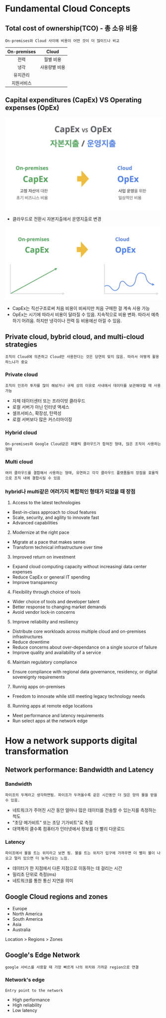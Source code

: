 # Fundamental Cloud Concepts

## Total cost of ownership(TCO) - 총 소유 비용
    On-premises와 Cloud 사이에 비용이 어떤 것이 더 많이드나 비교

|On-premises|Cloud|
|:---:|:---:|
전력 | 월별 비용
냉각 | 사용량별 비용
유지관리 |
지원서비스|

## Capital expenditures (CapEx) VS Operating expenses (OpEx)

![Alt text](image.png)
- 클라우드로 전환시 자본지출에서 운영지출로 변경

![Alt text](image-1.png)
- CapEx는 직선구조로써 처음 비용이 비싸지만 처음 구매한 걸 계속 사용 가능
- OpEx는 시기에 따라서 비용이 달라질 수 있음. 지속적으로 비용 변화. 따라서 예측하기 어려움. 하지만 냉각이나 전력 등 비용에선 아낄 수 있음.

## Private cloud, bybrid cloud, and multi-cloud strategies
    조직이 Cloud에 의존하고 Cloud만 사용한다는 것은 당연히 맞지 않음. 따라서 어떻게 활용하느냐가 중요

### Private cloud
    조직이 인프라 투자를 많이 해놨거나 규제 상의 이유로 사내에서 데이터를 보관해야할 때 사용 가능
- 자체 데이터센터 또는 프라이빗 클라우드
- 로컬 서버가 아닌 인터넷 액세스
- 셀프서비스, 확장성, 탄력성
- 로컬 서버보다 많은 커스터마이징

### Hybrid cloud
    On-premises와 Google Cloud같은 퍼블릭 클라우드가 합쳐진 형태, 많은 조직이 사용하는 형태

### Multi cloud
    여러 클라우드를 결합해서 사용하는 형태, 유연하고 각각 클라우드 플랫폼들의 장점을 효율적으로 조직 내에 결합시킬 수 있음


### hybrid나 multi같은 여러가지 복합적인 형태가 되었을 때 장점
1. Access to the latest technologies
- Best-in-class approach to cloud features
- Scale, security, and agility to innovate fast
- Advanced capabilities

2. Modernize at the right pace
- Migrate at a pace that makes sense
- Transform technical infrastructure over time 

3. Improved return on investment
- Expand cloud computing capacity without increasingi data center expenses
- Reduce CapEx or general IT spending
- Improve transparency

4. Flexibility through choice of tools
- Wider choice of tools and developer talent
- Better response to changing market demands
- Avoid vendor lock-in concerns

5. Improve reliability and resiliency
- Distribute core workloads across multiple cloud and on-premises infrastructures
- Reduce downtime
- Reduce concerns about over-dependance on a single source of failure
- Improve quality and availability of a service

6. Maintain regulatory compliance
- Ensure compliance with regional data governance, residency, or digital sovereignty requirements

7. Runnig apps on-premises
- Freedom to innovate while still meeting legacy technology needs

8. Running apps at remote edge locations
- Meet performance and latency requirements
- Run select apps at the network edge

# How a network supports digital transformation

## Network performance: Bandwidth and Latency

### Bandwidth
    파이프의 두께라고 생각하면됨. 파이프가 두꺼울수록 같은 시간동안 더 많은 양의 물을 받을 수 있음.
- 네트워크가 주어진 시간 동안 얼마나 많은 데이터를 전송할 수 있는지를 측정하는 척도
- "초당 메가비트" 또는 초당 기가비트"로 측정
- 대역폭이 클수록 컴퓨터가 인터넷에서 정보를 더 빨리 다운로드  


### Latency
    파이프에서 물을 트는 위치라고 보면 됨. 물을 트는 위치가 입구에 가까우면 더 빨리 물이 나오고 멀리 있으면 더 늦게나오는 느낌.
- 데이터가 한 지점에서 다른 지점으로 이동하는 데 걸리는 시간
- 밀리초 단위로 측정(ms)
- 네트워크를 통한 통신 지연을 의미

## Google Cloud regions and zones
- Europe
- North America
- South America
- Asia
- Australia

Location > Regions > Zones

## Google's Edge Network
    google 서비스를 사용할 때 가장 빠르게 나의 위치와 가까운 region으로 연결

### Network's edge
    Entry point to the network
- High performance
- High reliability
- Low latency
